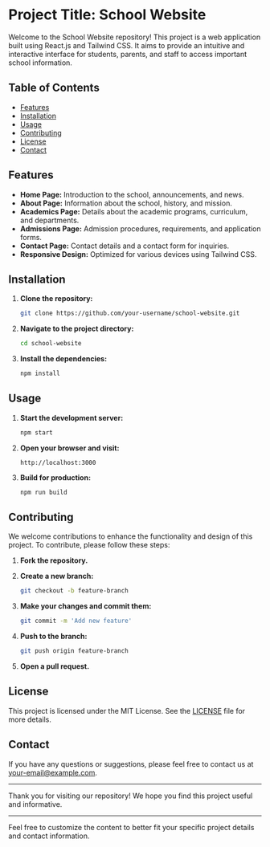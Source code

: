 # Project Title: School Website

Welcome to the School Website repository! This project is a web application built using React.js and Tailwind CSS. It aims to provide an intuitive and interactive interface for students, parents, and staff to access important school information.

## Table of Contents

- [Features](#features)
- [Installation](#installation)
- [Usage](#usage)
- [Contributing](#contributing)
- [License](#license)
- [Contact](#contact)

## Features

- **Home Page:** Introduction to the school, announcements, and news.
- **About Page:** Information about the school, history, and mission.
- **Academics Page:** Details about the academic programs, curriculum, and departments.
- **Admissions Page:** Admission procedures, requirements, and application forms.
- **Contact Page:** Contact details and a contact form for inquiries.
- **Responsive Design:** Optimized for various devices using Tailwind CSS.

## Installation

1. **Clone the repository:**

    ```bash
    git clone https://github.com/your-username/school-website.git
    ```

2. **Navigate to the project directory:**

    ```bash
    cd school-website
    ```

3. **Install the dependencies:**

    ```bash
    npm install
    ```

## Usage

1. **Start the development server:**

    ```bash
    npm start
    ```

2. **Open your browser and visit:**

    ```
    http://localhost:3000
    ```

3. **Build for production:**

    ```bash
    npm run build
    ```

## Contributing

We welcome contributions to enhance the functionality and design of this project. To contribute, please follow these steps:

1. **Fork the repository.**
2. **Create a new branch:**

    ```bash
    git checkout -b feature-branch
    ```

3. **Make your changes and commit them:**

    ```bash
    git commit -m 'Add new feature'
    ```

4. **Push to the branch:**

    ```bash
    git push origin feature-branch
    ```

5. **Open a pull request.**

## License

This project is licensed under the MIT License. See the [LICENSE](LICENSE) file for more details.

## Contact

If you have any questions or suggestions, please feel free to contact us at [your-email@example.com](mailto:shivamtanwar0801@gmail.com).

---

Thank you for visiting our repository! We hope you find this project useful and informative.

---

Feel free to customize the content to better fit your specific project details and contact information.